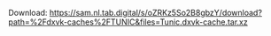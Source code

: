 Download: https://sam.nl.tab.digital/s/oZRKz5So2B8gbzY/download?path=%2Fdxvk-caches%2FTUNIC&files=Tunic.dxvk-cache.tar.xz
